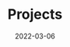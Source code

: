 ---
title: "Projects"
date: 2022-03-06
layout: "archives"
slug: "archives"
menu:
    main:
        weight: 9
        params: 
            icon: archives
---
